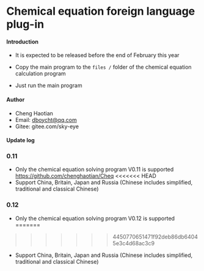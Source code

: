 # Chemical equation foreign language plug-in



#### Introduction

- It is expected to be released before the end of February this year

- Copy the main program to the `files /` folder of the chemical equation calculation program

- Just run the main program



#### Author



- Cheng Haotian
- Email: dboycht@qq.com
- Gitee: gitee.com/sky-eye




#### Update log
### 0.11

- Only the chemical equation solving program V0.11 is supported https://github.com/chenghaotian/Cheq
<<<<<<< HEAD
- Support China, Britain, Japan and Russia (Chinese includes simplified, traditional and classical Chinese)

### 0.12

- Only the chemical equation solving program V0.12 is supported
=======

>>>>>>> 4450770651471f92deb86db64045e3c4d68ac3c9
- Support China, Britain, Japan and Russia (Chinese includes simplified, traditional and classical Chinese)
